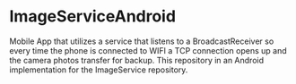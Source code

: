 # ImageServiceAndroid
Mobile App that utilizes a service that listens to a BroadcastReceiver so every time the phone is connected to WIFI a TCP connection opens up and the camera photos transfer for backup.
This repository in an Android implementation for the ImageService repository.
